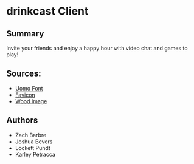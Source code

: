 # drinkcast Client

## Summary
Invite your friends and enjoy a happy hour with video chat and games to play!

## Sources:
- [Uomo Font](https://www.freefonts.io/uomo-font-family/)
- [Favicon](https://favicon.io/)
- [Wood Image](https://pixabay.com/photos/floor-wood-hardwood-floors-1256804/)

## Authors

- Zach Barbre
- Joshua Bevers
- Lockett Pundt
- Karley Petracca